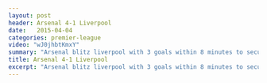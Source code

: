 ```yaml
---
layout: post
header: Arsenal 4-1 Liverpool
date:   2015-04-04
categories: premier-league
video: "wJ0jhbtKmxY"
summary: "Arsenal blitz liverpool with 3 goals within 8 minutes to secure all three points. Goals from Bellerin, Ozil and Sanchez set Arsenal on their way"
title: Arsenal 4-1 Liverpool
excerpt: "Arsenal blitz liverpool with 3 goals within 8 minutes to secure all three points. Goals from Bellerin, Ozil and Sanchez set Arsenal on their way"
---
```

